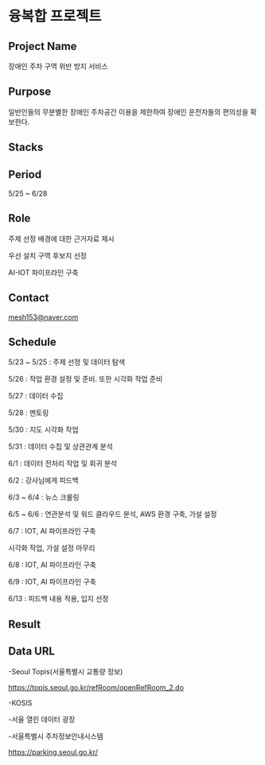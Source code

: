 # 융복합 프로젝트


## Project Name

장애인 주차 구역 위반 방지 서비스

## Purpose

일반인들의 무분별한 장애인 주차공간 이용을 제한하여 장애인 운전자들의 편의성을 확보한다.

## Stacks


## Period

5/25 ~ 6/28

## Role

주제 선정 배경에 대한 근거자료 제시

우선 설치 구역 후보지 선정

AI-IOT 파이프라인 구축

## Contact

mesh153@naver.com

## Schedule

5/23 ~ 5/25 : 주제 선정 및 데이터 탐색

5/26 : 작업 환경 설정 및 준비. 또한 시각화 작업 준비

5/27 : 데이터 수집

5/28 : 멘토링

5/30 : 지도 시각화 작업

5/31 : 데이터 수집 및 상관관계 분석

6/1 : 데이터 전처리 작업 및 회귀 분석 

6/2 : 강사님에게 피드백

6/3 ~ 6/4 : 뉴스 크롤링

6/5 ~ 6/6 : 연관분석 및 워드 클라우드 분석, AWS 환경 구축, 가설 설정

6/7 : IOT, AI 파이프라인 구축

시각화 작업, 가설 설정 마무리
      
6/8 : IOT, AI 파이프라인 구축

6/9 : IOT, AI 파이프라인 구축

6/13 : 피드백 내용 적용, 입지 선정
## Result

## Data URL

-Seoul Topis(서울특별시 교통량 정보)

https://topis.seoul.go.kr/refRoom/openRefRoom_2.do

-KOSIS

-서울 열린 데이터 광장

-서울특별시 주차정보안내시스템

https://parking.seoul.go.kr/

